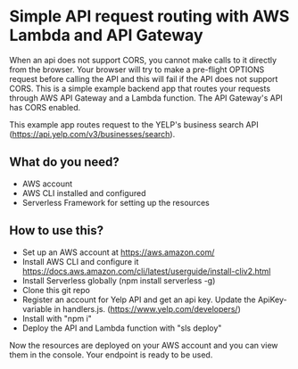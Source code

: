 # Simple API request routing with AWS Lambda and API Gateway

When an api does not support CORS, you cannot make calls to it directly from the browser. Your browser will try to make a pre-flight OPTIONS request before calling the API and this will fail if the API does not support CORS. This is a simple example backend app that routes your requests through AWS API Gateway and a Lambda function. The API Gateway's API has CORS enabled.

This example app routes request to the YELP's business search API (https://api.yelp.com/v3/businesses/search).

## What do you need?

- AWS account
- AWS CLI installed and configured
- Serverless Framework for setting up the resources

## How to use this?

- Set up an AWS account at https://aws.amazon.com/
- Install AWS CLI and configure it https://docs.aws.amazon.com/cli/latest/userguide/install-cliv2.html
- Install Serverless globally (npm install serverless -g)
- Clone this git repo
- Register an account for Yelp API and get an api key. Update the ApiKey-variable in handlers.js. (https://www.yelp.com/developers/)
- Install with "npm i"
- Deploy the API and Lambda function with "sls deploy"

Now the resources are deployed on your AWS account and you can view them in the console. Your endpoint is ready to be used.
